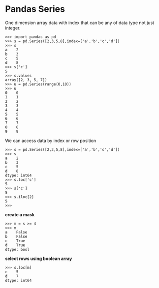 # Pandas Series

One dimension array data with index that can be any of data type not just integer.

    >>> import pandas as pd
    >>> s = pd.Series([2,3,5,8],index=['a','b','c','d'])
    >>> s
    a    2
    b    3
    c    5
    d    8
    >>> s['c']
    5
    >>> s.values
    array([2, 3, 5, 7])
    >>> u = pd.Series(range(0,10))
    >>> u
    0    0
    1    1
    2    2
    3    3
    4    4
    5    5
    6    6
    7    7
    8    8
    9    9
    
We can access data by index or row position

    >>> s = pd.Series([2,3,5,8],index=['a','b','c','d'])
    >>> s
    a    2
    b    3
    c    5
    d    8
    dtype: int64
    >>> s.loc['c']
    5
    >>> s['c']
    5    
    >>> s.iloc[2]
    5
    >>>
    
**create a mask**

    >>> m = s >= 4
    >>> m
    a    False
    b    False
    c    True
    d    True
    dtype: bool
    
**select rows using boolean array**

    >>> s.loc[m]
    c    5
    d    7
    dtype: int64

    
